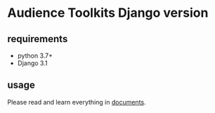 # Audience Toolkits Django version

## requirements
- python 3.7+
- Django 3.1

## usage
Please read and learn everything in [documents](https://docs.djangoproject.com/zh-hans/3.1/).